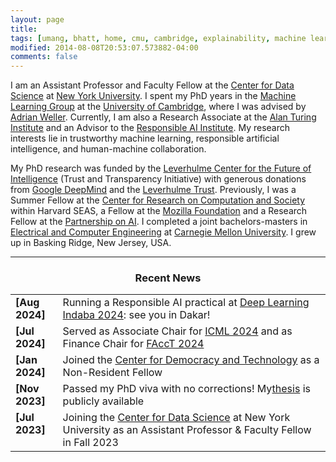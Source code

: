 ```yaml
---
layout: page
title: 
tags: [umang, bhatt, home, cmu, cambridge, explainability, machine learning, ML, interpretability, artificial intelligence, AI, graduate, human-machine team, human-AI, collaboration, responsible AI, nyu, professor]
modified: 2014-08-08T20:53:07.573882-04:00
comments: false
---
```


I am an Assistant Professor and Faculty Fellow at the [Center for Data Science](https://cds.nyu.edu/) at [New York University](https://www.nyu.edu/). I spent my PhD years in the [Machine Learning Group](http://mlg.eng.cam.ac.uk/) at the [University of Cambridge](https://www.cam.ac.uk/), where I was advised by [Adrian Weller](http://mlg.eng.cam.ac.uk/adrian/). Currently, I am also a Research Associate at the [Alan Turing Institute](http://turing.ac.uk/) and an Advisor to the [Responsible AI Institute](https://www.responsible.ai/). My research interests lie in trustworthy machine learning, responsible artificial intelligence, and human-machine collaboration.

My PhD research was funded by the [Leverhulme Center for the Future of Intelligence](http://lcfi.ac.uk/) (Trust and Transparency Initiative) with generous donations from [Google DeepMind](https://deepmind.com/) and the [Leverhulme Trust](https://www.leverhulme.ac.uk/). Previously, I was a Summer Fellow at the [Center for Research on Computation and Society](https://crcs.seas.harvard.edu/) within Harvard SEAS, a Fellow at the [Mozilla Foundation](https://foundation.mozilla.org/en/) and a Research Fellow at the [Partnership on AI](https://www.partnershiponai.org/). I completed a joint bachelors-masters in [Electrical and Computer Engineering](http://www.ece.cmu.edu/) at [Carnegie Mellon University](http://www.cmu.edu/). I grew up in Basking Ridge, New Jersey, USA.

<!-- , where I worked with [Jos&eacute; Moura](http://users.ece.cmu.edu/~moura/). During four wonderful years in Pittsburgh, I collaborated with [Pradeep Ravikumar](http://www.cs.cmu.edu/~pradeepr/) on explainable AI and [Zico Kolter](http://zicokolter.com/) on automated pothole detection.[Fei Fang](https://feifang.info/) and [Manuela Veloso](https://www.cs.cmu.edu/~mmv/) on robot affect expression in competitive settings, and [Radu Marculescu](http://users.ece.utexas.edu/~radum/) on network science for deep learning.  -->



----

<h3 align="center">Recent News</h3>
<table class='news-table'>
    <col width="15%">
    <col width="85%">
    <tr>
        <td valign="top"><strong>[Aug 2024]</strong></td>
        <td>Running a Responsible AI practical at <a href="https://deeplearningindaba.com/2024/">Deep Learning Indaba 2024</a>: see you in Dakar! </td>
    </tr>
    <tr>
        <td valign="top"><strong>[Jul 2024]</strong></td>
        <td>Served as Associate Chair for <a href="https://icml.cc/Conferences/2024">ICML 2024</a> and as Finance Chair for <a href="https://facctconference.org/">FAccT 2024</a> </td>
    </tr>
    <tr>
        <td valign="top"><strong>[Jan 2024]</strong></td>
        <td>Joined the <a href="https://cdt.org/about/fellows/current-fellows/">Center for Democracy and Technology</a> as a Non-Resident Fellow</td>
    </tr>
     <tr>
        <td valign="top"><strong>[Nov 2023]</strong></td>
        <td>Passed my PhD viva with no corrections! My<a href="https://www.repository.cam.ac.uk/items/065ba398-4026-43f1-b925-641fb8d6dd82">thesis</a> is publicly available</td>
    </tr>    
    <tr>
        <td valign="top"><strong>[Jul 2023]</strong></td>
        <td>Joining the <a href="https://nyudatascience.medium.com/meet-the-fellow-umang-bhatt-33fc9a3edf99">Center for Data Science</a> at New York University as an Assistant Professor & Faculty Fellow in Fall 2023</td>
     </tr>
     <!--   <tr>
        <td valign="top"><strong>[Jul 2022]</strong></td>
        <td>Joined the <a href="https://crcs.seas.harvard.edu/">Center for Research on Computation and Society</a> at Harvard SEAS as a Summer Fellow</td>
    </tr> -->
    <!-- <tr>
        <td valign="top"><strong>[Mar 2022]</strong></td>
        <td>Awarded a <a href="http://www.eng.cam.ac.uk/news/phd-student-umang-bhatt-has-been-awarded-jp-morgan-ai-phd-fellowship">J.P. Morgan AI PhD Fellowship</a></td>
    </tr> -->
    <!-- <tr>
        <td valign="top"><strong>[Feb 2022]</strong></td>
        <td>Launched the Alan Turing Institute's Interest Group on Human-Machine Teams</td>
    </tr>
    <tr>
        <td valign="top"><strong>[Dec 2021]</strong></td>
        <td>Two papers accepted at <a href="https://aaai.org/Conferences/AAAI-22/#">AAAI 2022</a></td>
    </tr> -->
    <!-- <tr>
        <td valign="top"><strong>[Sept 2021]</strong></td>
        <td>Joined the <a href="http://www.eng.cam.ac.uk/news/umang-bhatt-accepted-turing-enrichment-scheme-alan-turing-institute">The Alan Turing Institute</a> as an Enrichment Student</td>
    </tr> -->
    <!-- <tr>
        <td valign="top"><strong>[Apr 2021]</strong></td>
        <td>One paper accepted at <a href="https://www.aies-conference.com/2021/">AIES 2021</a></td>
    </tr>
    <tr>
        <td valign="top"><strong>[Jan 2021]</strong></td>
        <td>Our paper, <a href="https://arxiv.org/abs/2006.06848">CLUE</a>, has been accepted to <a href="https://iclr.cc/">ICLR 2021</a> as an <b>oral</b> presentation. Our paper connecting feature importance and counterfactual explanations was accepted at <a href="https://aaai.org/Conferences/AAAI-21/#">AAAI 2021</a></td>
    </tr> -->
    <!-- <tr>
        <td valign="top"><strong>[Oct 2020]</strong></td>
        <td>Awarded a <a href="https://foundation.mozilla.org/en/blog/mozilla-welcomes-two-new-fellows-trustworthy-ai/">Mozilla Fellowship</a></td>
    </tr> -->
    <!-- <tr>
        <td valign="top"><strong>[Apr 2020]</strong></td>
        <td>Our <a href="https://arxiv.org/abs/2005.00631">paper</a> on evaluating explanation methods was accepted to <a href="https://ijcai20.org/">IJCAI 2020</a></td>
    </tr> -->
    <!-- <tr>
        <td valign="top"><strong>[Mar 2020]</strong></td>
        <td>Co-organized a workshop, <a href="https://sites.google.com/view/whi2020/">Human Interpretability in ML</a>, at <a href="https://icml.cc/Conferences/2020">ICML 2020</a></td>
    </tr> -->
    <!-- <tr>
        <td valign="top"><strong>[Jan 2020]</strong></td>
        <td><a href="https://arxiv.org/abs/1901.08557">On Network Science and Mutual Information for Explaining Deep Neural Networks</a> has been accepted to <a href="https://2020.ieeeicassp.org/">ICASSP 2020</a></td>
    </tr>
    <tr>
        <td valign="top"><strong>[Jan 2020]</strong></td>
        <td>Our <a href="https://umangsbhatt.github.io/reports/ecai.pdf">paper</a> on concealing model unfairness from explanation methods has been accepted to <a href="http://ecai2020.eu/">ECAI 2020</a></td>
    </tr> -->
    <!-- <tr>
        <td valign="top"><strong>[Nov 2019]</strong></td>
        <td>Our paper, <a href="https://arxiv.org/abs/1909.06342">Explainable Machine Learning in Deployment</a>, has been accepted to <a href="https://facctconference.org/2020/index.html">FAT&#42; 2020</a></td>
    </tr> -->
    <!-- <tr>
        <td valign="top"><strong>[Oct 2019]</strong></td>
        <td>Joined <a href="http://mlg.eng.cam.ac.uk/">Cambridge MLG</a> as a Ph.D. Student, moving across the pond in the process &#128230;
        </td>
    </tr> -->
    <!-- <tr>
        <td valign="top"><strong>[Jun 2019]</strong></td>
        <td>Joined <a href="https://www.partnershiponai.org/">Partnership on AI</a> as a Research Fellow, spending the summer in the Bay Area
        </td>
    </tr> -->
    <!-- <tr>
        <td valign="top"><strong>[May 2019]</strong></td>
        <td>Finished my BS and MS at <a href="http://www.cmu.edu/">Carnegie Mellon</a> &#127891;
        </td>
    </tr> -->
</table>

<!-- ----

<h3 align="center">Affiliations</h3>
<table align="center" class='affl-pic'>
    <tr>
        <td>
            <a href="https://www.cam.ac.uk/">
            <img src="/images/camb.png"></a>
        </td>
        <td>
            <a href="https://www.turing.ac.uk/">
            <img src="/images/cfi.png"></a>
        </td>
        <td>
            <a href="https://foundation.mozilla.org/en/">
            <img src="/images/mozilla.png"></a>
        </td>
    <tr>
    <tr>
        <td>University of Cambridge<br>2019-Present</td>
        <td>Alan Turing Institute<br>2021-Present</td>
        <td>Harvard CRCS<br>Summer 2022</td>
    </tr>
    </tr>
        <td>
            <a href="http://www.cmu.edu/">
            <img src="/images/cmu-logo.png"></a>
        </td>
        <td>
            <a href="https://www.partnershiponai.org/">
            <img src="/images/pai.png"></a>
        </td>
        <td>
            <a href="https://foundation.mozilla.org/en/">
            <img src="/images/mozilla.png"></a>
        </td>
    </tr>
    <tr>
        <td>Carnegie Mellon University<br>2015-2019</td>
        <td>Partnership on AI<br>2019-2020</td>
        <td>Mozilla<br>2020-2021</td>
    </tr>
</table> -->
